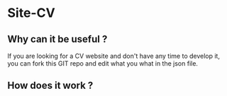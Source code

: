 # Site-CV

## Why can it be useful ?

If you are looking for a CV website and don't have any time to develop it, you can fork this GIT repo and edit what you what in the json file.

## How does it work ?
